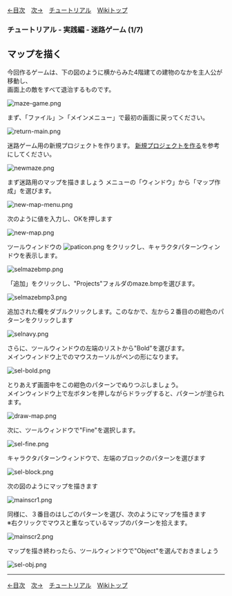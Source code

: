 
[←目次](./tutorial)&emsp;[次→](./tr-maze02)&emsp;[チュートリアル](./tutorial)&emsp;[Wikiトップ](./)

<title>チュートリアル - 実践編 - 迷路ゲーム (1/7) - マップを描く</title>

### チュートリアル - 実践編 - 迷路ゲーム (1/7)
## マップを描く

今回作るゲームは、下の図のように横からみた4階建ての建物のなかを主人公が移動し、  
画面上の敵をすべて退治するものです。

![maze-game.png](./img/maze-game.png)

まず、「ファイル」＞「メインメニュー」で最初の画面に戻ってください。

![return-main.png](./img/return-main.png)

迷路ゲーム用の新規プロジェクトを作ります。 [新規プロジェクトを作る](./tr-basic01)を参考にしてください。

![newmaze.png](./img/newmaze.png)

まず迷路用のマップを描きましょう メニューの「ウィンドウ」から「マップ作成」を選びます。

![new-map-menu.png](./img/new-map-menu.png)

次のように値を入力し、OKを押します

![new-map.png](./img/new-map.png)

ツールウィンドウの ![paticon.png](./img/paticon.png) をクリックし、キャラクタパターンウィンドウを表示します。

![selmazebmp.png](./img/selmazebmp.png)

「追加」をクリックし、"Projects"フォルダのmaze.bmpを選びます。

![selmazebmp3.png](./img/selmazebmp3.png)

追加された欄をダブルクリックします。このなかで、左から２番目のの紺色のパターンをクリックします

![selnavy.png](./img/selnavy.png)

さらに、ツールウィンドウの左端のリストから"Bold"を選びます。  
メインウィンドウ上でのマウスカーソルがペンの形になります。

![sel-bold.png](./img/sel-bold.png)

とりあえず画面中をこの紺色のパターンでぬりつぶしましょう。  
メインウィンドウ上で左ボタンを押しながらドラッグすると、パターンが塗られます。

![draw-map.png](./img/draw-map.png)

次に、ツールウィンドウで"Fine"を選択します。

![sel-fine.png](./img/sel-fine.png)

キャラクタパターンウィンドウで、左端のブロックのパターンを選びます

![sel-block.png](./img/sel-block.png)

次の図のようにマップを描きます

![mainscr1.png](./img/mainscr1.png)

同様に、３番目のはしごのパターンを選び、次のようにマップを描きます  
※右クリックでマウスと重なっているマップのパターンを拾えます。

![mainscr2.png](./img/mainscr2.png)

マップを描き終わったら、ツールウィンドウで"Object"を選んでおきましょう

![sel-obj.png](./img/sel-obj.png)

***

[←目次](./tutorial)&emsp;[次→](./tr-maze02)&emsp;[チュートリアル](./tutorial)&emsp;[Wikiトップ](./)
